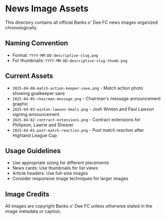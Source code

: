 
# News Image Assets

This directory contains all official Banks o' Dee FC news images organized chronologically.

## Naming Convention
- Format: `YYYY-MM-DD-descriptive-slug.png`
- For thumbnails: `YYYY-MM-DD-descriptive-slug-thumb.png`

## Current Assets
- `2025-04-08-match-action-keeper-save.png` - Match action photo showing goalkeeper save
- `2025-04-05-chairman-message.png` - Chairman's message announcement graphic
- `2025-04-03-winton-lawson-deals.png` - Josh Winton and Paul Lawson signing announcement
- `2025-04-02-contract-extensions.png` - Contract extensions for Philipson, Lawrie and Shearer
- `2025-04-01-post-match-reaction.png` - Post match reaction after Highland League Cup

## Usage Guidelines
- Use appropriate sizing for different placements
- News cards: Use thumbnails for list views
- Article headers: Use full-size images
- Consider responsive image techniques for larger images

## Image Credits
All images are copyright Banks o' Dee FC unless otherwise stated in the image metadata or caption.
